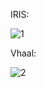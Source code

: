 IRIS:

![1](https://github.com/NaomiChann/Zeitgeist/assets/85114312/5d85d897-817b-4c68-910c-15994cc48ebf)

Vhaal:

![2](https://github.com/NaomiChann/Zeitgeist/assets/85114312/70cc8794-fcae-479e-9f4c-87f0c7d6957e)
